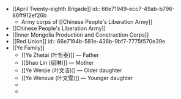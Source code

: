- [[April Twenty-eighth Brigade]]
  id:: 66e71949-ecc7-49ab-b796-86ff912ef26b
	- Army corps of [[Chinese People's Liberation Army]]
- [[Chinese People's Liberation Army]]
- [[Inner Mongolia Production and Construction Corps]]
- [[Red Union]]
  id:: 66e7194b-581e-436b-9bf7-7775f570e39e
- [[Ye Family]]
	- [[Ye Zhetai (叶哲泰)]] — Father
	- [[Shao Lin (绍琳)]] — Mother
	- [[Ye Wenjie (叶文洁)]] — Older daughter
	- [[Ye Wenxue (叶文雪)]] — Younger daughter
	-
	-